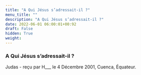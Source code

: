 ```yaml
---
title: "A Qui Jésus s’adressait-il ?"
menu_title: ""
description: "A Qui Jésus s’adressait-il ?"
date: 2022-06-01 06:00:01+00:92
draft: False
hidden: True
weight:
---
```

### A Qui Jésus s’adressait-il ?

Judas - reçu par H___  le 4 Décembre 2001, Cuenca, Équateur.



